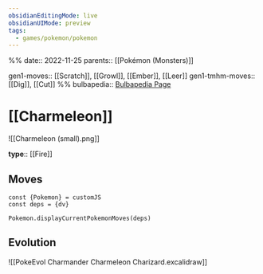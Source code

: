 ```yaml
---
obsidianEditingMode: live
obsidianUIMode: preview
tags:
  - games/pokemon/pokemon
---
```

%%
date:: 2022-11-25
parents:: [[Pokémon (Monsters)]]

gen1-moves:: [[Scratch]], [[Growl]], [[Ember]], [[Leer]]
gen1-tmhm-moves:: [[Dig]], [[Cut]]
%%
bulbapedia:: [Bulbapedia Page](https://bulbapedia.bulbagarden.net/wiki/Charmeleon_(Pok%C3%A9mon))

# [[Charmeleon]]

![[Charmeleon (small).png]]

**type**:: [[Fire]]

## Moves

```dataviewjs
const {Pokemon} = customJS
const deps = {dv}

Pokemon.displayCurrentPokemonMoves(deps)
```

## Evolution

![[PokeEvol Charmander Charmeleon Charizard.excalidraw]]
